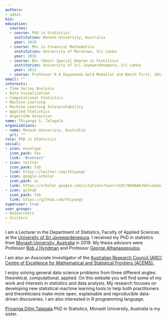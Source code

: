 ```yaml
---
authors:
- admin
bio: 
education:
  courses:
  - course: PhD in Statistics
    institution: Monash University, Australia
    year: 2019
  - course: MSc in Financial Mathematics
    institution: University of Moratuwa, Sri Lanka
    year: 2015
  - course: BSc (Hons) Special Degree in Statistics
    institution: University of Sri Jayewardenepura, Sri Lanka
    year: 2012
  - course: Professor R A Dayananda Gold Medalist and Batch first, 2012
email: ""
interests:
- Time Series Analysis
- Data Visualization
- Computational Statistics
- Machine Learning
- Machine Learning Interpretability
- Applied Statistics
- Algorithm Selection
name: Thiyanga S. Talagala
organizations:
- name: Monash University, Australia
  url: ""
role: PhD in Statistics
social:
- icon: envelope
  icon_pack: fas
  link: '#contact'
- icon: twitter
  icon_pack: fab
  link: https://twitter.com/thiyangt
- icon: google-scholar
  icon_pack: ai
  link: https://scholar.google.com/citations?user=7cUtrWUAAAAJ&hl=en&oi=ao
- icon: github
  icon_pack: fab
  link: https://github.com/thiyangt
superuser: true
user_groups:
- Researchers
- Visitors
---
```



I am a Lecturer in the Department of Statistics, Faculty of Applied Sciences at the [University of Sri Jayewardenepura](http://science.sjp.ac.lk/). I received my PhD in statistics from [Monash University, Australia](https://www.monash.edu/) in 2019. My thesis advisors were Professor [Rob J Hyndman](https://robjhyndman.com/hyndsight/) and Professor [George Athanasopoulos](https://research.monash.edu/en/persons/george-athanasopoulos). 

I am also an Associate Investigator of the [Australian Research Council (ARC) Centre of Excellence for Mathematical and Statistical Frontiers (ACEMS).](https://acems.org.au/home)

I enjoy solving general data science problems from three different angles: theoretical, computational, applied. On this website you will find some of my work and interests in statistics and data analysis. My research focuses on developing new statistical machine learning tools to help both practitioners and theoreticians make more open, explainable and reproducible data-driven discoveries. I am also interested in R programming language.

[Priyanga Dilini Talagala](https://prital.netlify.com/)  PhD in Statistics, Monash University, Australia is my sister.

